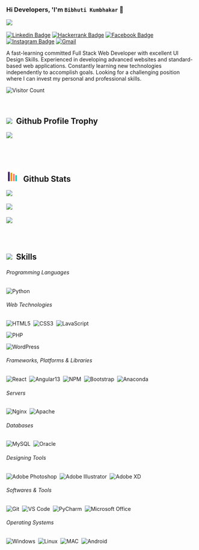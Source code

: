 ### Hi Developers, 'I'm ```Bibhuti Kumbhakar``` 👋
<img src="https://readme-typing-svg.herokuapp.com?lines=Full+Stack+Web+Developer;MERN+Developer;Graphics+Designer;Freelancer;DS%20|%20AI%20|%20ML%20Enthusiastic;Always%20learning%20new%20things&center=false&width=380&height=45">


<!-- social links --><br>
[![Linkedin Badge](https://img.shields.io/badge/LinkedIn-0077B5?style=flat&logo=linkedin&logoColor=white&link=https://www.linkedin.com/in/bibhuti-kumbhakar-899412247/)](https://www.linkedin.com/in/bibhuti-kumbhakar-899412247/)
[![Hackerrank Badge](https://img.shields.io/badge/-Hackerrank-2EC866?style=flat&logo=HackerRank&logoColor=white&link=https://www.hackerrank.com/bibhutikumbhakar)](https://www.hackerrank.com/bibhutikumbhakar)
[![Facebook Badge](https://img.shields.io/badge/Facebook-1877F2?style=flat&logo=facebook&logoColor=white&link=https://www.facebook.com/bibhuti.kumbhakar.7)](https://www.facebook.com/bibhuti.kumbhakar.7)
[![Instagram Badge](https://img.shields.io/badge/Instagram-E4405F?style=flat&logo=instagram&logoColor=white&link=https://www.instagram.com/kumbhakarbibhuti/)](https://www.instagram.com/kumbhakarbibhuti/)
[![Gmail](https://img.shields.io/badge/-Gmail-D14836?style=flat&logo=Gmail&logoColor=white)](mailto:bibhutikumbhakar@gmail.com/)





<!-- bio -->
A fast-learning committed Full Stack Web Developer with excellent UI Design Skills. Experienced in developing advanced websites and standard-based web applications. Constantly learning new technologies independently to accomplish goals. Looking for a challenging position where I can invest my personal and professional skills.



<!-- visitor count -->
![Visitor Count](https://profile-counter.glitch.me/bibhutideveloper/count.svg)




<!-- trophy -->
<br>

## <img src="https://i.giphy.com/media/fx2dTYIHOVHSTf3wFi/giphy.webp" width="25"> &nbsp;Github Profile Trophy
<div>
    <img src="https://github-profile-trophy.vercel.app/?username=bibhutideveloper&theme=algolia&column=7&margin-w=10"/>
</div>




<!-- stats -->
<br><br>
## <img src="https://raw.githubusercontent.com/vladalexey/vladalexey/main/graph.gif" width="35"> &nbsp;Github Stats

<div style="display:flex;flex-wrap:wrap;gap:20px">
    <img width="380" src="https://github-readme-stats.vercel.app/api?username=bibhutideveloper&include_all_commits=true&count_private=true&show_icons=true&line_height=25&theme=algolia" />
    <img width="380" src="https://github-readme-streak-stats.herokuapp.com/?user=bibhutideveloper&theme=algolia" />
    <img width="380" src="https://github-readme-stats.vercel.app/api/top-langs?username=bibhutideveloper&show_icons=true&locale=en&layout=compact&line_height=25&theme=algolia" />
</div>





<!-- skills -->
<br><br>
## <img src="https://d2xrkn56aw2rdo.cloudfront.net/icc/assets/Mobile/Loading_Blue.gif" width="35"> &nbsp;Skills

<div>

###### Programming Languages
![Python](https://img.shields.io/badge/python-3670A0?style=flat&logo=python&logoColor=ffdd54)&nbsp;



###### Web Technologies
<!-- ###### FrontEnd<br> -->
![HTML5](https://img.shields.io/badge/html5-%23E34F26.svg?style=flat&logo=html5&logoColor=white)&nbsp;
![CSS3](https://img.shields.io/badge/css3-%231572B6.svg?style=flat&logo=css3&logoColor=white)&nbsp;
![LavaScript](https://img.shields.io/badge/JavaScript-F7DF1E?style=flat&logo=javascript&logoColor=black)&nbsp;

<!-- ###### BackEnd -->
![PHP](https://img.shields.io/badge/php-%23777BB4.svg?style=flat&logo=php&logoColor=white)&nbsp;

<!-- ###### CMS -->
![WordPress](https://img.shields.io/badge/Wordpress-21759B?style=flat&logo=wordpress&logoColor=white)&nbsp;




###### Frameworks, Platforms & Libraries<br>
![React](https://img.shields.io/badge/react-%2320232a.svg?style=flat&logo=react&logoColor=%2361DAFB)&nbsp;
![Angular13](https://img.shields.io/badge/Angular%2013-%23DD0031.svg?flat&logo=angular&logoColor=white)&nbsp;
![NPM](https://img.shields.io/badge/npm-CB3837?style=flat&logo=npm&logoColor=white)&nbsp;
![Bootstrap](https://img.shields.io/badge/bootstrap-%23563D7C.svg?style=flat&logo=bootstrap&logoColor=white)&nbsp;
![Anaconda](https://img.shields.io/badge/Anaconda-%2344A833.svg?style=flat&logo=anaconda&logoColor=white)&nbsp;



###### Servers<br>
![Nginx](https://img.shields.io/badge/nginx-%23009639.svg?style=flat&logo=nginx&logoColor=white)&nbsp;
![Apache](https://img.shields.io/badge/apache-%23D42029.svg?style=flat&logo=apache&logoColor=white)&nbsp;



###### Databases 
![MySQL](https://img.shields.io/badge/mysql-%2300f.svg?style=flat&logo=mysql&logoColor=white)&nbsp;
![Oracle](https://img.shields.io/badge/Oracle-F80000?style=flat&logo=oracle&logoColor=white)&nbsp;



###### Designing Tools<br>
![Adobe Photoshop](https://img.shields.io/badge/Adobe%20Photoshop-31A8FF?style=flat&logo=Adobe%20Photoshop&logoColor=black)&nbsp;
![Adobe Illustrator](https://img.shields.io/badge/adobeillustrator-%23FF9A00.svg?style=flat&logo=adobeillustrator&logoColor=310000)&nbsp;
![Adobe XD](https://img.shields.io/badge/Adobe%20XD-470137?style=flat&logo=Adobe%20XD&logoColor=#FF61F6)&nbsp;



<!-- ###### ML/DL -->


###### Softwares & Tools<br>
![Git](https://img.shields.io/badge/GIT-E44C30?style=flat&logo=git&logoColor=white)&nbsp;
![VS Code](https://img.shields.io/badge/Visual_Studio_Code-0078D4?style=flate&logo=visual%20studio%20code&logoColor=white)&nbsp;
![PyCharm](https://img.shields.io/badge/PyCharm-000000.svg?&style=flat&logo=PyCharm&logoColor=green)&nbsp;
![Microsoft Office](https://img.shields.io/badge/Microsoft_Office-D83B01?style=flat&logo=microsoft-office&logoColor=white)&nbsp;


###### Operating Systems<br>
![Windows](https://img.shields.io/badge/Windows-0078D6?style=flat&logo=windows&logoColor=white)&nbsp;
![Linux](https://img.shields.io/badge/Linux-FCC624?style=flat&logo=linux&logoColor=black)&nbsp;
![MAC](https://img.shields.io/badge/mac%20os-000000?style=flat&logo=apple&logoColor=)&nbsp;
![Android](https://img.shields.io/badge/Android-3DDC84?style=flat&logo=android&logoColor=white)&nbsp;





<!--
**bibhutideveloper/bibhutideveloper** is a ✨ _special_ ✨ repository because its `README.md` (this file) appears on your GitHub profile.

Here are some ideas to get you started:

- 🔭 I’m currently working on ...
- 🌱 I’m currently learning ...
- 👯 I’m looking to collaborate on ...
- 🤔 I’m looking for help with ...
- 💬 Ask me about ...
- 📫 How to reach me: ...
- 😄 Pronouns: ...
- ⚡ Fun fact: .....

-->
